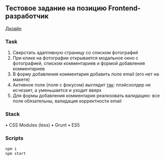 ## Тестовое задание на позицию Frontend-разработчик

[Дизайн]("https://www.figma.com/file/3VP0QDK3kjdfbkj8TRrtsx/Test-task?node-id=0%3A1")

### Task

1. Сверстать адаптивную страницу со списком фотографий
2. При клике на фотографии открывается модальное окно с
фотографией, списком комментариев и формой добавления
комментариев
3. В форму добавления комментария добавить поле email (его нет на
макете)
4. Активное поле (поле с фокусом) выглядит [так]("https://prnt.sc/qowddr"): плэйсхолдер не исчезает, а уменьшается и
уходит вверх
5. Для формы добавления комментария реализовать валидацию: все
поля обязательны, валидация корректности email

### Stack

• CSS Modules (less)
• Grunt
• ES5

### Scripts

```sh
npm i
npm start
```

